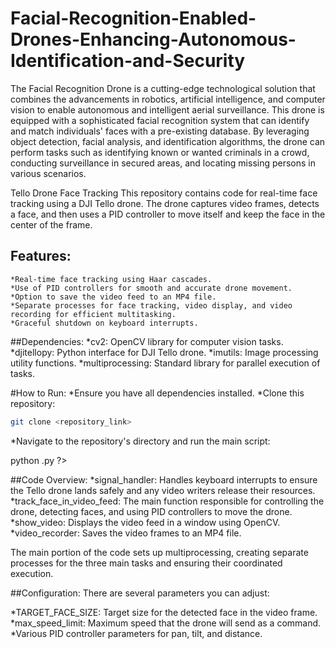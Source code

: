 # Facial-Recognition-Enabled-Drones-Enhancing-Autonomous-Identification-and-Security


The Facial Recognition Drone is a cutting-edge technological solution that combines the advancements in robotics, artificial intelligence, and computer vision to enable autonomous and intelligent aerial surveillance. This drone is equipped with a sophisticated facial recognition system that can identify and match individuals' faces with a pre-existing database. By leveraging object detection, facial analysis, and identification algorithms, the drone can perform tasks such as identifying known or wanted criminals in a crowd, conducting surveillance in secured areas, and locating missing persons in various scenarios.


Tello Drone Face Tracking
This repository contains code for real-time face tracking using a DJI Tello drone. The drone captures video frames, detects a face, and then uses a PID controller to move itself and keep the face in the center of the frame.

## Features:
    *Real-time face tracking using Haar cascades.
    *Use of PID controllers for smooth and accurate drone movement.
    *Option to save the video feed to an MP4 file.
    *Separate processes for face tracking, video display, and video recording for efficient multitasking.
    *Graceful shutdown on keyboard interrupts.

##Dependencies:
    *cv2: OpenCV library for computer vision tasks.
    *djitellopy: Python interface for DJI Tello drone.
    *imutils: Image processing utility functions.
    *multiprocessing: Standard library for parallel execution of tasks.

#How to Run:
*Ensure you have all dependencies installed.
*Clone this repository:

``` bash
git clone <repository_link>
```

*Navigate to the repository's directory and run the main script:
<?php
cd <repository_directory>
python <script_name>.py
?>

##Code Overview:
*signal_handler: Handles keyboard interrupts to ensure the Tello drone lands safely and any video writers release their resources.
*track_face_in_video_feed: The main function responsible for controlling the drone, detecting faces, and using PID controllers to move the drone.
*show_video: Displays the video feed in a window using OpenCV.
*video_recorder: Saves the video frames to an MP4 file.

The main portion of the code sets up multiprocessing, creating separate processes for the three main tasks and ensuring their coordinated execution.

##Configuration:
There are several parameters you can adjust:

*TARGET_FACE_SIZE: Target size for the detected face in the video frame.
*max_speed_limit: Maximum speed that the drone will send as a command.
*Various PID controller parameters for pan, tilt, and distance.
